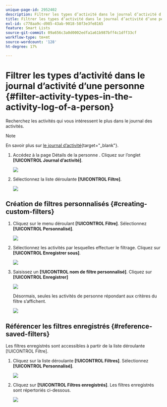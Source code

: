 ```yaml
---
unique-page-id: 2952402
description: Filtrer les types d’activité dans le journal d’activité d’une personne - Documents Marketo - Documentation du produit
title: Filtrer les types d’activité dans le journal d’activité d’une personne
exl-id: c778aa9c-d985-43ab-9018-58f3e3fe8165
feature: Smart Lists
source-git-commit: 09a656c3a0d0002edfa1a61b987bff4c1dff33cf
workflow-type: tm+mt
source-wordcount: '128'
ht-degree: 17%

---
```


# Filtrer les types d’activité dans le journal d’activité d’une personne {#filter-activity-types-in-the-activity-log-of-a-person}

Recherchez les activités qui vous intéressent le plus dans le journal des activités.

>[!NOTE]
>
>En savoir plus sur [le journal d’activité](/help/marketo/product-docs/core-marketo-concepts/smart-lists-and-static-lists/managing-people-in-smart-lists/locate-the-activity-log-for-a-person.md){target="_blank"}.

1. Accédez à la page Détails de la personne . Cliquez sur l’onglet **[!UICONTROL Journal d’activité]**.

   ![](assets/one.png)

1. Sélectionnez la liste déroulante **[!UICONTROL Filtre]**.

   ![](assets/two-3.png)

## Création de filtres personnalisés {#creating-custom-filters}

1. Cliquez sur le menu déroulant **[!UICONTROL Filtre]**. Sélectionnez **[!UICONTROL Personnalisé]**.

   ![](assets/three-3.png)

1. Sélectionnez les activités par lesquelles effectuer le filtrage. Cliquez sur **[!UICONTROL Enregistrer sous]**.

   ![](assets/image2015-4-27-22-3a55-3a43.png)

1. Saisissez un **[!UICONTROL nom de filtre personnalisé]**. Cliquez sur **[!UICONTROL Enregistrer]**

   ![](assets/five-1.png)

   Désormais, seules les activités de personne répondant aux critères du filtre s’affichent.

   ![](assets/six-1.png)

## Référencer les filtres enregistrés {#reference-saved-filters}

Les filtres enregistrés sont accessibles à partir de la liste déroulante [!UICONTROL Filtre].

1. Cliquez sur la liste déroulante **[!UICONTROL Filtres]**. Sélectionnez **[!UICONTROL Personnalisé]**.

   ![](assets/seven-1.png)

1. Cliquez sur **[!UICONTROL Filtres enregistrés]**. Les filtres enregistrés sont répertoriés ci-dessous.

   ![](assets/eight.png)
